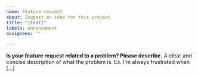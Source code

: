 ```yaml
---
name: Feature request
about: Suggest an idea for this project
title: "[Feat]"
labels: enhancement
assignees: ''

---
```


**Is your feature request related to a problem? Please describe.**
A clear and concise description of what the problem is. Ex. I'm always frustrated when [...]
